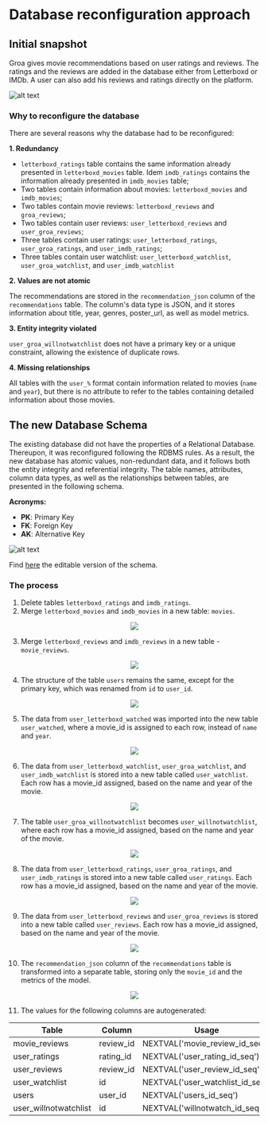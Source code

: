 # Database reconfiguration approach

## Initial snapshot

Groa gives movie recommendations based on user ratings and reviews. The ratings and the reviews are added in the database either from Letterboxd or IMDb. A user can also add his reviews and ratings directly on the platform.

![alt text](img/previous_schema.PNG "Previous Schema")

### Why to reconfigure the database
There are several reasons why the database had to be reconfigured: 

**1. Redundancy**

  * `letterboxd_ratings` table contains the same information already presented in `letterboxd_movies` table. Idem `imdb_ratings` contains the information already presented in `imdb_movies` table;
  * Two tables contain information about movies: `letterboxd_movies` and `imdb_movies`;
  * Two tables contain movie reviews: `letterboxd_reviews` and `groa_reviews`;
  * Two tables contain user reviews: `user_letterboxd_reviews` and `user_groa_reviews`;
  * Three tables contain user ratings: `user_letterboxd_ratings`, `user_groa_ratings`, and `user_imdb_ratings`;
  * Three tables contain user watchlist: `user_letterboxd_watchlist`, `user_groa_watchlist`, and `user_imdb_watchlist`

**2. Values are not atomic**

  The recommendations are stored in the `recommendation_json` column of the `recommendations` table. The column's data type is JSON, and it stores information about title, year, genres, poster_url, as well as model metrics.

**3. Entity integrity violated**

  `user_groa_willnotwatchlist` does not have a primary key or a unique constraint, allowing the existence of duplicate rows.

**4. Missing relationships**

  All tables with the `user_%` format contain information related to movies (`name` and `year`), but there is no attribute to refer to the tables containing detailed information about those movies. 

## The new Database Schema
The existing database did not have the properties of a Relational Database. Thereupon, it was reconfigured following the RDBMS rules. As a result, the new database has atomic values, non-redundant data, and it follows both the entity integrity and referential integrity. The table names, attributes, column data types, as well as the relationships between tables, are presented in the following schema.

**Acronyms:**
- **PK**: Primary Key
- **FK**: Foreign Key
- **AK**: Alternative Key

![alt text](img/current_schema.PNG "Current Schema")

Find [here](https://www.lucidchart.com/invitations/accept/7b6ed3b9-2387-4c66-a93e-31ce3b1346b6) the editable version of the schema.

### The process

1. Delete tables `letterboxd_ratings` and `imdb_ratings`.
2. Merge `letterboxd_movies` and `imdb_movies` in a new table: `movies`.

<p align="center">
  <img src="img/movies.PNG">
</p>

3. Merge `letterboxd_reviews` and `imdb_reviews` in a new table - `movie_reviews`.

<p align="center">
  <img src="img/movie_reviews.PNG">
</p>

4. The structure of the table `users` remains the same, except for the primary key, which was renamed from `id` to `user_id`.

<p align="center">
  <img src="img/users.PNG">
</p>

5. The data from `user_letterboxd_watched` was imported into the new table `user_watched`, where a movie_id is assigned to each row, instead of `name` and `year`.

<p align="center">
  <img src="img/user_watched.PNG">
</p>

6. The data from `user_letterboxd_watchlist`, `user_groa_watchlist`, and `user_imdb_watchlist` is stored into a new table called `user_watchlist`. Each row has a movie_id assigned, based on the name and year of the movie.

<p align="center">
  <img src="img/user_watchlist.PNG">
</p>

7. The table `user_groa_willnotwatchlist` becomes `user_willnotwatchlist`, where each row has a movie_id assigned, based on the name and year of the movie.

<p align="center">
  <img src="img/user_willnotwatchlist.PNG">
</p>

8. The data from `user_letterboxd_ratings`, `user_groa_ratings`, and `user_imdb_ratings` is stored into a new table called `user_ratings`. Each row has a movie_id assigned, based on the name and year of the movie.

<p align="center">
  <img src="img/user_ratings.PNG">
</p>

9. The data from `user_letterboxd_reviews` and `user_groa_reviews` is stored into a new table called `user_reviews`. Each row has a movie_id assigned, based on the name and year of the movie.

<p align="center">
  <img src="img/user_reviews.PNG">
</p>

10. The `recommendation_json` column of the `recommendations` table is transformed into a separate table, storing only the `movie_id` and the metrics of the model.

<p align="center">
  <img src="img/recommendations.PNG">
</p>

11. The values for the following columns are autogenerated:

| Table                 | Column    | Usage                            |
| --------------------- | --------- | -------------------------------- |
| movie_reviews         | review_id | NEXTVAL('movie_review_id_seq')   |
| user_ratings          | rating_id | NEXTVAL('user_rating_id_seq')    |
| user_reviews          | review_id | NEXTVAL('user_review_id_seq')    |
| user_watchlist        | id        | NEXTVAL('user_watchlist_id_seq') |
| users                 | user_id   | NEXTVAL('users_id_seq')          |
| user_willnotwatchlist | id        | NEXTVAL('willnotwatch_id_seq')   |
